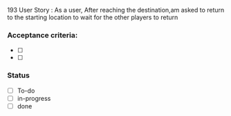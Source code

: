 193 User Story : As a user, After reaching the destination,am asked to return to the starting location to wait for the other players to return <br>

### Acceptance criteria: <br>
- [ ] 
- [ ] 

### Status
- [ ] To-do
- [ ] in-progress
- [ ] done
